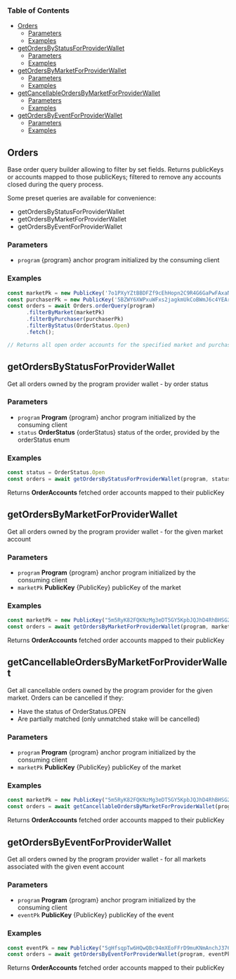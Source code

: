 <!-- Generated by documentation.js. Update this documentation by updating the source code. -->

### Table of Contents

*   [Orders][1]
    *   [Parameters][2]
    *   [Examples][3]
*   [getOrdersByStatusForProviderWallet][4]
    *   [Parameters][5]
    *   [Examples][6]
*   [getOrdersByMarketForProviderWallet][7]
    *   [Parameters][8]
    *   [Examples][9]
*   [getCancellableOrdersByMarketForProviderWallet][10]
    *   [Parameters][11]
    *   [Examples][12]
*   [getOrdersByEventForProviderWallet][13]
    *   [Parameters][14]
    *   [Examples][15]

## Orders

Base order query builder allowing to filter by set fields. Returns publicKeys or accounts mapped to those publicKeys; filtered to remove any accounts closed during the query process.

Some preset queries are available for convenience:

*   getOrdersByStatusForProviderWallet
*   getOrdersByMarketForProviderWallet
*   getOrdersByEventForProviderWallet

### Parameters

*   `program`  {program} anchor program initialized by the consuming client

### Examples

```javascript
const marketPk = new PublicKey('7o1PXyYZtBBDFZf9cEhHopn2C9R4G6GaPwFAxaNWM33D')
const purchaserPk = new PublicKey('5BZWY6XWPxuWFxs2jagkmUkCoBWmJ6c4YEArr83hYBWk')
const orders = await Orders.orderQuery(program)
      .filterByMarket(marketPk)
      .filterByPurchaser(purchaserPk)
      .filterByStatus(OrderStatus.Open)
      .fetch();

// Returns all open order accounts for the specified market and purchasing wallet.
```

## getOrdersByStatusForProviderWallet

Get all orders owned by the program provider wallet - by order status

### Parameters

*   `program` **Program** {program} anchor program initialized by the consuming client
*   `status` **OrderStatus** {orderStatus} status of the order, provided by the orderStatus enum

### Examples

```javascript
const status = OrderStatus.Open
const orders = await getOrdersByStatusForProviderWallet(program, status)
```

Returns **OrderAccounts** fetched order accounts mapped to their publicKey

## getOrdersByMarketForProviderWallet

Get all orders owned by the program provider wallet - for the given market account

### Parameters

*   `program` **Program** {program} anchor program initialized by the consuming client
*   `marketPk` **PublicKey** {PublicKey} publicKey of the market

### Examples

```javascript
const marketPk = new PublicKey("5m5RyK82FQKNzMg3eDT5GY5KpbJQJhD4RhBHSG2ux4sk")
const orders = await getOrdersByMarketForProviderWallet(program, marketPk)
```

Returns **OrderAccounts** fetched order accounts mapped to their publicKey

## getCancellableOrdersByMarketForProviderWallet

Get all cancellable orders owned by the program provider for the given market. Orders can be cancelled if they:

*   Have the status of OrderStatus.OPEN
*   Are partially matched (only unmatched stake will be cancelled)

### Parameters

*   `program` **Program** {program} anchor program initialized by the consuming client
*   `marketPk` **PublicKey** {PublicKey} publicKey of the market

### Examples

```javascript
const marketPk = new PublicKey("5m5RyK82FQKNzMg3eDT5GY5KpbJQJhD4RhBHSG2ux4sk")
const orders = await getCancellableOrdersByMarketForProviderWallet(program, marketPk)
```

Returns **OrderAccounts** fetched order accounts mapped to their publicKey

## getOrdersByEventForProviderWallet

Get all orders owned by the program provider wallet - for all markets associated with the given event account

### Parameters

*   `program` **Program** {program} anchor program initialized by the consuming client
*   `eventPk` **PublicKey** {PublicKey} publicKey of the event

### Examples

```javascript
const eventPk = new PublicKey("5gHfsqpTw6HQwQBc94mXEoFFrD9muKNmAnchJ376PRE4")
const orders = await getOrdersByEventForProviderWallet(program, eventPk)
```

Returns **OrderAccounts** fetched order accounts mapped to their publicKey

[1]: #orders

[2]: #parameters

[3]: #examples

[4]: #getordersbystatusforproviderwallet

[5]: #parameters-1

[6]: #examples-1

[7]: #getordersbymarketforproviderwallet

[8]: #parameters-2

[9]: #examples-2

[10]: #getcancellableordersbymarketforproviderwallet

[11]: #parameters-3

[12]: #examples-3

[13]: #getordersbyeventforproviderwallet

[14]: #parameters-4

[15]: #examples-4
